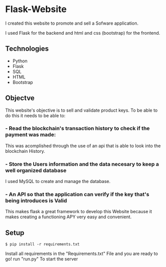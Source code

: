 # Flask-Website

I created this website to promote and sell a Sofware application.

I used Flask for the backend and html and css (bootstrap) for the frontend.



## Technologies

 - Python
 - Flask
 - SQL
 - HTML
 - Bootstrap
 
## Objectve

This website's objective is to sell and validate product keys. To be able to do this it needs to be able to:

### - Read the blockchain's transaction history to check if the payment was made:

This was acomplished through the use of an api that is able to look into the blockchain History.

###  - Store the Users information and the data necesary to keep a well organized database

I used MySQL to create and manage the database.

###  - An API so that the application can verify if the key that's being introduces is Valid
 
This makes flask a great framework to develop this Website because it makes creating a functioning APY very easy and convenient.

## Setup

  ``` $ pip install -r requirements.txt ```
 
 Install all requirements in the "Requirements.txt" File and you are ready to go!
 run "run.py" To start the server
 
